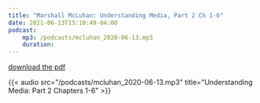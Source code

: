 ```yaml
---
title: "Marshall McLuhan: Understanding Media, Part 2 Ch 1-6"
date: 2021-06-13T15:10:49-04:00
podcast:
    mp3: /podcasts/mcluhan_2020-06-13.mp3
    duration:
---
```

[download the pdf](/pdf/mcluhan_understanding_media.pdf)

{{< audio src="/podcasts/mcluhan_2020-06-13.mp3" title="Understanding Media: Part 2 Chapters 1-6" >}}
